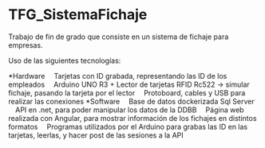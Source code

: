 # TFG_SistemaFichaje
Trabajo de fin de grado que consiste en un sistema de fichaje para empresas. 

Uso de las siguientes tecnologías:

*Hardware
&emsp;Tarjetas con ID grabada, representando las ID de los empleados
&emsp;Arduino UNO R3 + Lector de tarjetas RFID Rc522 -> simular fichaje, pasando la tarjeta por el lector
&emsp;Protoboard, cables y USB para realizar las conexiones
*Software
&emsp;Base de datos dockerizada Sql Server
&emsp;API en .net, para poder manipular los datos de la DDBB
&emsp;Página web realizada con Angular, para mostrar información de los fichajes en distintos formatos
&emsp;Programas utilizados por el Arduino para grabas las ID en las tarjetas, leerlas, y hacer post de las sesiones a la API
